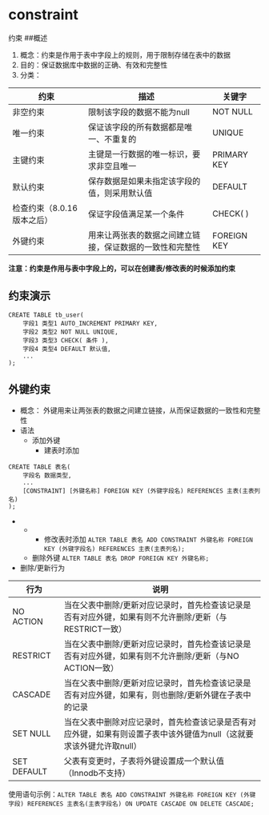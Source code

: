 # constraint
约束
##概述
1. 概念：约束是作用于表中字段上的规则，用于限制存储在表中的数据
2. 目的：保证数据库中数据的正确、有效和完整性
3. 分类：

| 约束               | 描述                           | 关键字         |
|------------------|------------------------------|-------------|
| 非空约束             | 限制该字段的数据不能为null              | NOT NULL    |
| 唯一约束             | 保证该字段的所有数据都是唯一、不重复的          | UNIQUE      |
| 主键约束             | 主键是一行数据的唯一标识，要求非空且唯一         | PRIMARY KEY |
| 默认约束             | 保存数据是如果未指定该字段的值，则采用默认值       | DEFAULT     |
| 检查约束（8.0.16版本之后） | 保证字段值满足某一个条件                 | CHECK( )    |
| 外键约束             | 用来让两张表的数据之间建立链接，保证数据的一致性和完整性 | FOREIGN KEY |
**注意：约束是作用与表中字段上的，可以在创建表/修改表的时候添加约束**
## 约束演示
```mysql
CREATE TABLE tb_user(
    字段1 类型1 AUTO_INCREMENT PRIMARY KEY,
    字段2 类型2 NOT NULL UNIQUE,
    字段3 类型3 CHECK( 条件 ),
    字段4 类型4 DEFAULT 默认值,
    ...  
);
```
## 外键约束
- 概念：
外键用来让两张表的数据之间建立链接，从而保证数据的一致性和完整性
- 语法
  - 添加外键
    - 建表时添加
```mysql
CREATE TABLE 表名(
    字段名 数据类型,
    ...
    [CONSTRAINT] [外键名称] FOREIGN KEY (外键字段名) REFERENCES 主表(主表列名)
);
```
- 
  - 
    - 修改表时添加
`ALTER TABLE 表名 ADD CONSTRAINT 外键名称 FOREIGN KEY (外键字段名) REFERENCES 主表(主表列名);`
  - 删除外键
`ALTER TABLE 表名 DROP FOREIGN KEY 外键名称;`
- 删除/更新行为

| 行为          | 说明                                                             |
|-------------|----------------------------------------------------------------|
| NO ACTION   | 当在父表中删除/更新对应记录时，首先检查该记录是否有对应外键，如果有则不允许删除/更新（与RESTRICT一致）       |
| RESTRICT    | 当在父表中删除/更新对应记录时，首先检查该记录是否有对应外键，如果有则不允许删除/更新（与NO ACTION一致）      |
| CASCADE     | 当在父表中删除/更新对应记录时，首先检查该记录是否有对应外键，如果有，则也删除/更新外键在子表中的记录            |
| SET NULL    | 当在父表中删除对应记录时，首先检查该记录是否有对应外键，如果有则设置子表中该外键值为null（这就要求该外键允许取null） |
| SET DEFAULT | 父表有变更时，子表将外键设置成一个默认值（Innodb不支持）                                |
使用语句示例：`ALTER TABLE 表名 ADD CONSTRAINT 外键名称 FOREIGN KEY (外键字段) REFERENCES 主表名(主表字段名) ON UPDATE CASCADE ON DELETE CASCADE;`




















